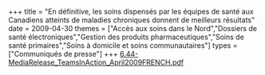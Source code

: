 +++
title = "En définitive, les soins dispensés par les équipes de santé aux Canadiens atteints de maladies chroniques donnent de meilleurs résultats"
date = 2009-04-30
themes = ["Accès aux soins dans le Nord","Dossiers de santé électroniques","Gestion des produits pharmaceutiques","Soins de santé primaires","Soins à domicile et soins communautaires"]
types = ["Communiqués de presse"]
+++
[6.44-MediaRelease\_TeamsInAction\_April2009FRENCH.pdf](/files/6.44-MediaRelease_TeamsInAction_April2009FRENCH.pdf)

